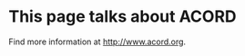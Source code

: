 This page talks about ACORD
===========================

Find more information at http://www.acord.org.
